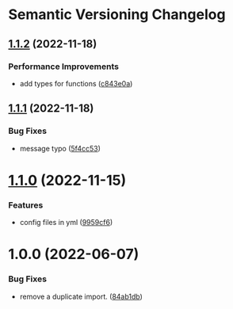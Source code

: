 # Semantic Versioning Changelog

## [1.1.2](https://github.com/deeagle/rob/compare/v1.1.1...v1.1.2) (2022-11-18)


### Performance Improvements

* add types for functions ([c843e0a](https://github.com/deeagle/rob/commit/c843e0aed7d6574c6395cb5a3470cc6433f1e958))

## [1.1.1](https://github.com/deeagle/rob/compare/v1.1.0...v1.1.1) (2022-11-18)


### Bug Fixes

* message typo ([5f4cc53](https://github.com/deeagle/rob/commit/5f4cc53ab06b2e474ba708016c688c015bdb09b9))

# [1.1.0](https://github.com/deeagle/rob/compare/v1.0.0...v1.1.0) (2022-11-15)


### Features

* config files in yml ([9959cf6](https://github.com/deeagle/rob/commit/9959cf64b8b3250e93121c9deb8fe4e224a4888d))

# 1.0.0 (2022-06-07)


### Bug Fixes

* remove a duplicate import. ([84ab1db](https://github.com/deeagle/rob/commit/84ab1db559b39f918eba76ff93a7d41d6533d81a))
